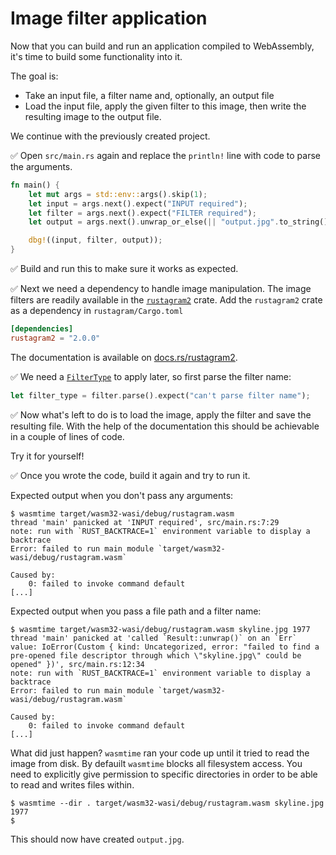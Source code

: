 # Image filter application

Now that you can build and run an application compiled to WebAssembly,
it's time to build some functionality into it.

The goal is:

* Take an input file, a filter name and, optionally, an output file
* Load the input file, apply the given filter to this image, then write the resulting image to the output file.

We continue with the previously created project.

✅ Open `src/main.rs` again and replace the `println!` line with code to parse the arguments.

```rust
fn main() {
    let mut args = std::env::args().skip(1);
    let input = args.next().expect("INPUT required");
    let filter = args.next().expect("FILTER required");
    let output = args.next().unwrap_or_else(|| "output.jpg".to_string());

    dbg!((input, filter, output));
}
```

✅ Build and run this to make sure it works as expected.

✅ Next we need a dependency to handle image manipulation. The image filters are readily available in the [`rustagram2`](https://crates.io/crates/rustagram2) crate.
Add the `rustagram2` crate as a dependency in `rustagram/Cargo.toml`

```toml
[dependencies]
rustagram2 = "2.0.0"
```

The documentation is available on [docs.rs/rustagram2](https://docs.rs/rustagram2/2.0.0/rustagram/).

✅ We need a [`FilterType`](https://docs.rs/rustagram2/2.0.0/rustagram/enum.FilterType.html) to apply later, so first parse the filter name:

```rust
let filter_type = filter.parse().expect("can't parse filter name");
```

✅ Now what's left to do is to load the image, apply the filter and save the resulting file.
With the help of the documentation this should be achievable in a couple of lines of code.

Try it for yourself!

✅ Once you wrote the code, build it again and try to run it.

Expected output when you don't pass any arguments:

```console
$ wasmtime target/wasm32-wasi/debug/rustagram.wasm
thread 'main' panicked at 'INPUT required', src/main.rs:7:29
note: run with `RUST_BACKTRACE=1` environment variable to display a backtrace
Error: failed to run main module `target/wasm32-wasi/debug/rustagram.wasm`

Caused by:
    0: failed to invoke command default
[...]
```

Expected output when you pass a file path and a filter name:

```console
$ wasmtime target/wasm32-wasi/debug/rustagram.wasm skyline.jpg 1977
thread 'main' panicked at 'called `Result::unwrap()` on an `Err` value: IoError(Custom { kind: Uncategorized, error: "failed to find a pre-opened file descriptor through which \"skyline.jpg\" could be opened" })', src/main.rs:12:34
note: run with `RUST_BACKTRACE=1` environment variable to display a backtrace
Error: failed to run main module `target/wasm32-wasi/debug/rustagram.wasm`

Caused by:
    0: failed to invoke command default
[...]
```

What did just happen?
`wasmtime` ran your code up until it tried to read the image from disk.
By defauilt `wasmtime` blocks all filesystem access.
You need to explicitly give permission to specific directories in order to be able to read and writes files within.

```console
$ wasmtime --dir . target/wasm32-wasi/debug/rustagram.wasm skyline.jpg 1977
$
```

This should now have created `output.jpg`.
